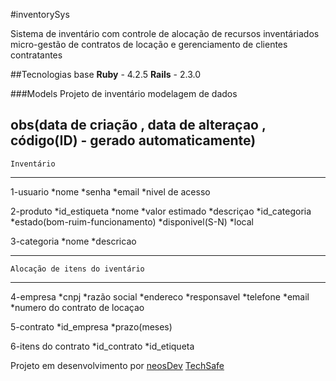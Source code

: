 
#inventorySys

Sistema de inventário com controle de alocação de recursos inventáriados 
micro-gestão de contratos de locação e gerenciamento de clientes contratantes

##Tecnologias base
**Ruby** - 4.2.5
**Rails** - 2.3.0

###Models 
Projeto de inventário
modelagem de dados

obs(data de criação , data de alteraçao , código(ID) - gerado automaticamente)
-------------------------------------
    Inventário 
-------------------------------------
1-usuario
    *nome
    *senha
    *email
    *nivel de acesso

2-produto
    *id_estiqueta
    *nome
    *valor estimado
    *descriçao
    *id_categoria
    *estado(bom-ruim-funcionamento)
    *disponivel(S-N)
    *local

3-categoria
    *nome
    *descricao
    
---------------------------------------
    Alocação de itens do iventário
---------------------------------------
4-empresa
    *cnpj
    *razão social
    *endereco
    *responsavel
    *telefone
    *email
    *numero do contrato de locaçao

5-contrato
    *id_empresa
    *prazo(meses)
    
6-itens do contrato
    *id_contrato
    *id_etiqueta
    
    
    
Projeto em desenvolvimento por [neosDev](http://neosdev.com.br) [TechSafe](www.techsaferj.com.br)



    